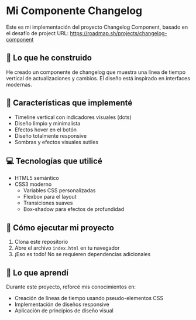 # Mi Componente Changelog

Este es mi implementación del proyecto Changelog Component, basado en el desafío de project URL: https://roadmap.sh/projects/changelog-component

## 🎯 Lo que he construido

He creado un componente de changelog que muestra una línea de tiempo vertical de actualizaciones y cambios. El diseño está inspirado en interfaces modernas.

## 🎨 Características que implementé

- Timeline vertical con indicadores visuales (dots)
- Diseño limpio y minimalista
- Efectos hover en el botón
- Diseño totalmente responsive
- Sombras y efectos visuales sutiles

## 💻 Tecnologías que utilicé

- HTML5 semántico
- CSS3 moderno
  - Variables CSS personalizadas
  - Flexbox para el layout
  - Transiciones suaves
  - Box-shadow para efectos de profundidad

## 🚀 Cómo ejecutar mi proyecto

1. Clona este repositorio
2. Abre el archivo `index.html` en tu navegador
3. ¡Eso es todo! No se requieren dependencias adicionales

## 📝 Lo que aprendí

Durante este proyecto, reforcé mis conocimientos en:
- Creación de líneas de tiempo usando pseudo-elementos CSS
- Implementación de diseños responsive
- Aplicación de principios de diseño visual


